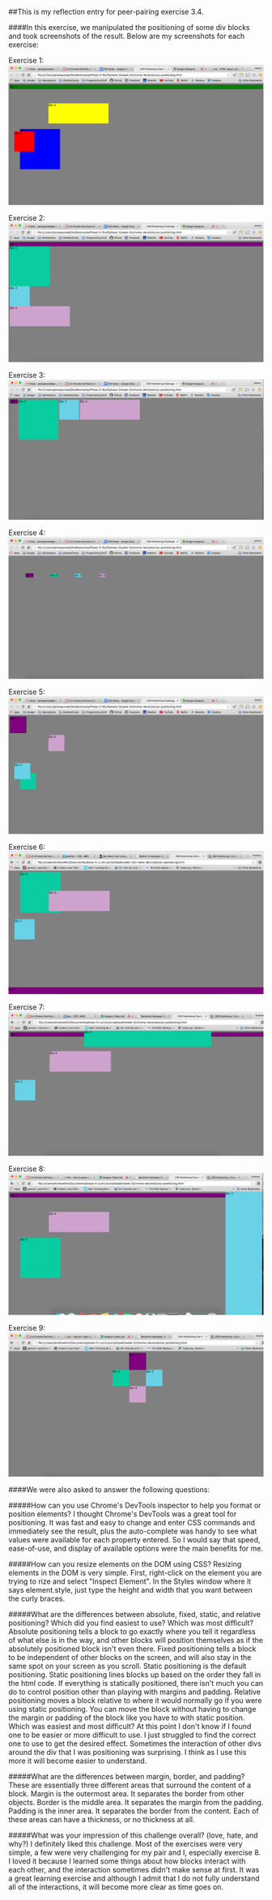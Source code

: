 ##This is my reflection entry for peer-pairing exercise 3.4.

####In this exercise, we manipulated the positioning of some div blocks and took screenshots of the result.  Below are my screenshots for each exercise:

Exercise 1:
![Exercise1](imgs/exercise1.png)

Exercise 2:
![Exercise2](imgs/exercise2.png)

Exercise 3:
![Exercise3](imgs/exercise3.png)

Exercise 4:
![Exercise4](imgs/exercise4.png)

Exercise 5:
![Exercise5](imgs/exercise5.png)

Exercise 6:
![Exercise6](imgs/exercise6.png)

Exercise 7:
![Exercise7](imgs/exercise7.png)

Exercise 8:
![Exercise8](imgs/exercise8.png)

Exercise 9:
![Exercise9](imgs/exercise9.png)

####We were also asked to answer the following questions:

#####How can you use Chrome's DevTools inspector to help you format or position elements?
I thought Chrome's DevTools was a great tool for positioning.  It was fast and easy to change and enter CSS commands and immediately see the result, plus the auto-complete was handy to see what values were available for each property entered.  So I would say that speed, ease-of-use, and display of available options were the main benefits for me.

#####How can you resize elements on the DOM using CSS?
Resizing elements in the DOM is very simple.  First, right-click on the element you are trying to rize and select "Inspect Element".  In the Styles window where it says element.style, just type the height and width that you want between the curly braces.

#####What are the differences between absolute, fixed, static, and relative positioning? Which did you find easiest to use? Which was most difficult?
Absolute positioning tells a block to go exactly where you tell it regardless of what else is in the way, and other blocks will position themselves as if the absolutely positioned block isn't even there.
Fixed positioning tells a block to be independent of other blocks on the screen, and will also stay in the same spot on your screen as you scroll.
Static positioning is the default positioning.  Static positioning lines blocks up based on the order they fall in the html code.  If everything is statically positioned, there isn't much you can do to control position other than playing with margins and padding.
Relative positioning moves a block relative to where it would normally go if you were using static positioning.  You can move the block without having to change the margin or padding of the block like you have to with static position.
Which was easiest and most difficult?  At this point I don't know if I found one to be easier or more difficult to use.  I just struggled to find the correct one to use to get the desired effect.  Sometimes the interaction of other divs around the div that I was positioning was surprising.  I think as I use this more it will become easier to understand.

#####What are the differences between margin, border, and padding?
These are essentially three different areas that surround the content of a block.
Margin is the outermost area.  It separates the border from other objects.
Border is the middle area. It separates the margin from the padding.
Padding is the inner area.  It separates the border from the content.
Each of these areas can have a thickness, or no thickness at all.

#####What was your impression of this challenge overall? (love, hate, and why?)
I definitely liked this challenge.  Most of the exercises were very simple, a few were very challenging for my pair and I, especially exercise 8.  I loved it because I learned some things about how blocks interact with each other, and the interaction sometimes didn't make sense at first.  It was a great learning exercise and although I admit that I do not fully understand all of the interactions, it will become more clear as time goes on.
